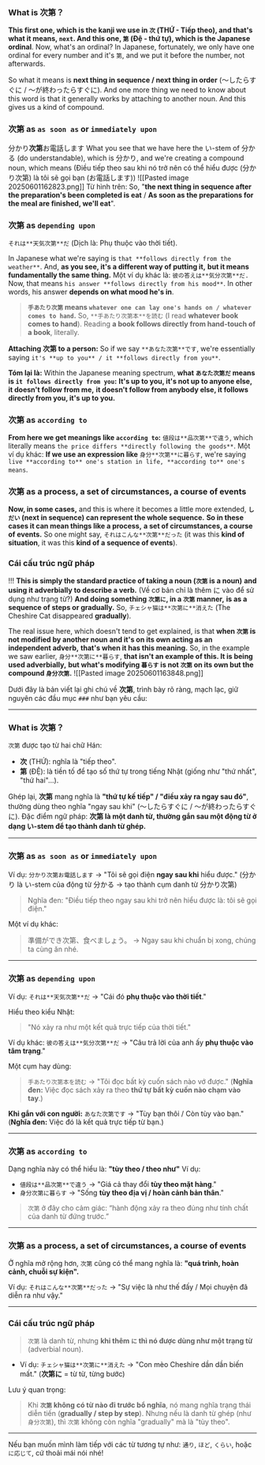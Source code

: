 ### What is 次第？
**This first one, which is the kanji we use in `次` (THỨ - Tiếp theo), and that's what it means, `next`. And this one, `第` (Đệ - thứ tự), which is the Japanese ordinal**. Now, what's an ordinal? In Japanese, fortunately, we only have one ordinal for every number and it's `第`, and we put it before the number, not afterwards.

So what it means is **next thing in sequence / next thing in order** (〜したらすぐに / 〜が終わったらすぐに). And one more thing we need to know about this word is that it generally works by attaching to another noun. And this gives us a kind of compound.

### 次第 as `as soon as` or `immediately upon`
分かり**次第**お電話します
What you see that we have here the い-stem of 分かる (do understandable), which is 分かり, and we're creating a compound noun, which means  (Điều tiếp theo sau khi nó trở nên có thể hiểu được (分かり次第) là tôi sẽ gọi bạn (お電話します))
![[Pasted image 20250601162823.png]]
Từ hình trên: So, "**the next thing in sequence after the preparation's been completed is eat** / **As soon as the preparations for the meal are finished, we'll eat**".
### 次第 as `depending upon`
`それは**天気次第**だ` (Dịch là: Phụ thuộc vào thời tiết).

In Japanese what we're saying is `that **follows directly from the weather**`. And, **as you see, it's a different way of putting it,** **but it means fundamentally the same thing.** Một ví dụ khác là: `彼の答えは**気分次第**だ.` Now, that means `his answer **follows directly from his mood**`. In other words, his answer **depends on what mood he's in**.

> **`手あたり次第` means `whatever one can lay one's hands on / whatever comes to hand`.** So, `**手あたり次第本**を読む` (I read **whatever book comes to hand**). Reading **a book follows directly from hand-touch of a book**, literally.

**Attaching 次第 to a person:** So if we say `**あなた次第**です`, we're essentially saying `it's **up to you** / it **follows directly from you**`.

**Tóm lại là:**
Within the Japanese meaning spectrum, **what `あなた次第だ` means is `it follows directly from you`:** **It's up to you, it's not up to anyone else, it doesn't follow from me,** **it doesn't follow from anybody else, it follows directly from you, it's up to you.**

### 次第 as `according to`
**From here we get meanings like `according to`:** `値段は**品次第**で違う`, which literally means `the price differs **directly following the goods**`. Một ví dụ khác: **If we use an expression like** `身分**次第**に暮らす`, we're saying `live **according to** one's station in life, **according to** one's means`.

### 次第 as a process, a set of circumstances, a course of events 
**Now, in some cases,** and this is where it becomes a little more extended, **`しだい` (next in sequence) can represent the whole sequence.** **So in these cases it can mean things like a process,** **a set of circumstances, a course of events.** So one might say, `それはこんな**次第**だった` (it was this **kind of situation**, it was this **kind of a sequence of events**).

### Cái cấu trúc ngữ pháp
!!! **This is simply the standard practice of taking a noun (`次第` is a noun)** **and using it adverbially to describe a verb.** (Về cơ bản chỉ là thêm に vào để sử dụng như trạng từ?)
**And doing something `次第に`, in a `次第` manner,** **is as a sequence of steps or gradually.** So, `チェシャ猫は**次第に**消えた` (The Cheshire Cat disappeared **gradually**).

The real issue here, which doesn't tend to get explained, is that **when `次第` is not modified by another noun** **and it's on its own acting as an independent adverb,** **that's when it has this meaning.** So, in the example we saw earlier, `身分**次第に**暮らす`, **that isn't an example of this. It is being used adverbially,** **but what's modifying `暮らす` is not `次第` on its own but the compound `身分次第`.**
![[Pasted image 20250601163848.png]]


Dưới đây là bản viết lại ghi chú về **次第**, trình bày rõ ràng, mạch lạc, giữ nguyên các đầu mục `###` như bạn yêu cầu:

---

### What is 次第？

`次第` được tạo từ hai chữ Hán:

* **次** (THỨ): nghĩa là "tiếp theo".
* **第** (ĐỆ): là tiền tố để tạo số thứ tự trong tiếng Nhật (giống như "thứ nhất", "thứ hai"...).

Ghép lại, **次第** mang nghĩa là **"thứ tự kế tiếp" / "điều xảy ra ngay sau đó"**, thường dùng theo nghĩa "ngay sau khi" (〜したらすぐに / 〜が終わったらすぐに).
Đặc điểm ngữ pháp: **次第 là một danh từ, thường gắn sau một động từ ở dạng い-stem để tạo thành danh từ ghép.**

---

### 次第 as `as soon as` or `immediately upon`

Ví dụ:
`分かり次第お電話します`
→ "Tôi sẽ gọi điện **ngay sau khi** hiểu được."
(分かり là い-stem của động từ 分かる → tạo thành cụm danh từ 分かり次第)

> Nghĩa đen: "Điều tiếp theo ngay sau khi trở nên hiểu được là: tôi sẽ gọi điện."

Một ví dụ khác:

> 準備ができ次第、食べましょう。
> → Ngay sau khi chuẩn bị xong, chúng ta cùng ăn nhé.

---

### 次第 as `depending upon`

Ví dụ:
`それは**天気次第**だ` → "Cái đó **phụ thuộc vào thời tiết**."

Hiểu theo kiểu Nhật:

> "Nó xảy ra như một kết quả trực tiếp của thời tiết."

Ví dụ khác:
`彼の答えは**気分次第**だ`
→ "Câu trả lời của anh ấy **phụ thuộc vào tâm trạng**."

Một cụm hay dùng:

> `手あたり次第本を読む`
> → "Tôi đọc bất kỳ cuốn sách nào vớ được."
> (**Nghĩa đen:** Việc đọc sách xảy ra theo **thứ tự bất kỳ cuốn nào chạm vào tay**.)

**Khi gắn với con người:**
`あなた次第です`
→ "Tùy bạn thôi / Còn tùy vào bạn."
(**Nghĩa đen:** Việc đó là kết quả trực tiếp từ bạn.)

---

### 次第 as `according to`

Dạng nghĩa này có thể hiểu là: **"tùy theo / theo như"**
Ví dụ:

* `値段は**品次第**で違う` → "Giá cả thay đổi **tùy theo mặt hàng**."
* `身分次第に暮らす` → "Sống **tùy theo địa vị / hoàn cảnh bản thân**."

> `次第` ở đây cho cảm giác: “hành động xảy ra theo đúng như tính chất của danh từ đứng trước.”

---

### 次第 as a process, a set of circumstances, a course of events

Ở nghĩa mở rộng hơn, `次第` cũng có thể mang nghĩa là:
**"quá trình, hoàn cảnh, chuỗi sự kiện".**

Ví dụ:
`それはこんな**次第**だった`
→ "Sự việc là như thế đấy / Mọi chuyện đã diễn ra như vậy."

---

### Cái cấu trúc ngữ pháp

> `次第` là danh từ, nhưng **khi thêm `に` thì nó được dùng như một trạng từ** (adverbial noun).

* Ví dụ:
  `チェシャ猫は**次第に**消えた`
  → "Con mèo Cheshire dần dần biến mất."
  (**次第に** = từ từ, từng bước)

Lưu ý quan trọng:

> Khi **`次第` không có từ nào đi trước bổ nghĩa**, nó mang nghĩa trạng thái diễn tiến (**gradually / step by step**).
> Nhưng nếu là danh từ ghép (như `身分次第`), thì `次第` không còn nghĩa "gradually" mà là "tùy theo".

---

Nếu bạn muốn mình làm tiếp với các từ tương tự như: `通り`, `ほど`, `くらい`, hoặc `に応じて`, cứ thoải mái nói nhé!
